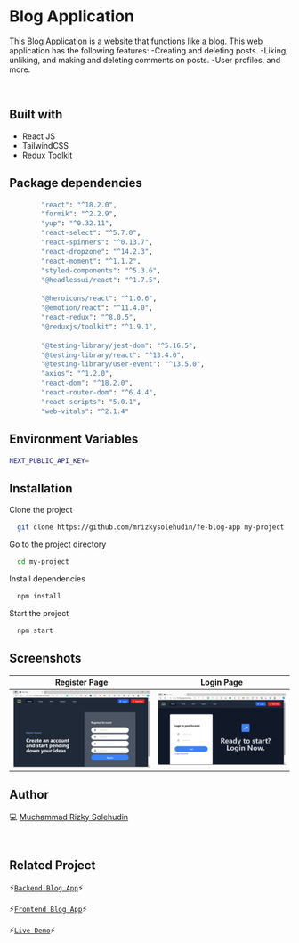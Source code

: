 # Blog Application

This Blog Application is a website that functions like a blog. This web application has the following features:
-Creating and deleting posts.
-Liking, unliking, and making and deleting comments on posts.
-User profiles, and more.

<br />

## Built with

- React JS
- TailwindCSS
- Redux Toolkit

## Package dependencies

```bash
		"react": "^18.2.0",
		"formik": "^2.2.9",
		"yup": "^0.32.11",
		"react-select": "^5.7.0",
		"react-spinners": "^0.13.7",
		"react-dropzone": "^14.2.3",
		"react-moment": "^1.1.2",
		"styled-components": "^5.3.6",
		"@headlessui/react": "^1.7.5",

		"@heroicons/react": "^1.0.6",
		"@emotion/react": "^11.4.0",
		"react-redux": "^8.0.5",
		"@reduxjs/toolkit": "^1.9.1",

		"@testing-library/jest-dom": "^5.16.5",
		"@testing-library/react": "^13.4.0",
		"@testing-library/user-event": "^13.5.0",
		"axios": "^1.2.0",
		"react-dom": "^18.2.0",
		"react-router-dom": "^6.4.4",
		"react-scripts": "5.0.1",
		"web-vitals": "^2.1.4"
```

## Environment Variables

```bash
NEXT_PUBLIC_API_KEY=
```

## Installation

Clone the project

```bash
  git clone https://github.com/mrizkysolehudin/fe-blog-app my-project
```

Go to the project directory

```bash
  cd my-project
```

Install dependencies

```bash
  npm install
```

Start the project

```bash
  npm start
```

## Screenshots

| Register Page                                                                                                | Login Page                                                                                             |
| ------------------------------------------------------------------------------------------------------------ | ------------------------------------------------------------------------------------------------------ |
| ![Register Page](https://github.com/mrizkysolehudin/fe-blog-app/blob/master/src/assets/ss/register-page.png) | ![Login Page](https://github.com/mrizkysolehudin/fe-blog-app/blob/master/src/assets/ss/login-page.png) |

## Author

💻 [Muchammad Rizky Solehudin](https://github.com/mrizkysolehudin)

<br />

## Related Project

⚡[`Backend Blog App`](https://github.com/mrizkysolehudin/be-blog-app)⚡

⚡[`Frontend Blog App`](https://github.com/mrizkysolehudin/fe-blog-app)⚡

⚡[`Live Demo`](https://fe-blog-app.vercel.app)⚡
